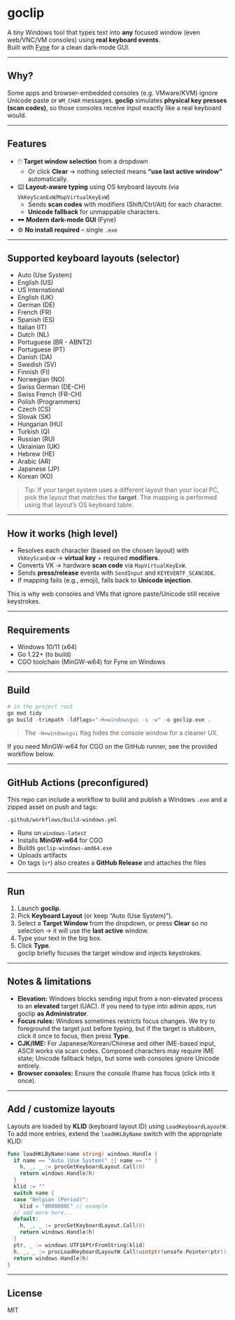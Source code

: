 # goclip

A tiny Windows tool that types text into **any** focused window (even web/VNC/VM consoles) using **real keyboard events**.  
Built with [Fyne](https://fyne.io/) for a clean dark-mode GUI.

---

## Why?

Some apps and browser-embedded consoles (e.g. VMware/KVM) ignore Unicode paste or `WM_CHAR` messages. **goclip** simulates **physical key presses (scan codes)**, so those consoles receive input exactly like a real keyboard would.

---

## Features

- 🖱️ **Target window selection** from a dropdown  
  - Or click **Clear** → nothing selected means **“use last active window”** automatically.
- ⌨️ **Layout-aware typing** using OS keyboard layouts (via `VkKeyScanExW`/`MapVirtualKeyExW`)  
  - Sends **scan codes** with modifiers (Shift/Ctrl/Alt) for each character.
  - **Unicode fallback** for unmappable characters.
- 🕶️ **Modern dark-mode GUI** (Fyne)
- ⚙️ **No install required** – single `.exe`

---

## Supported keyboard layouts (selector)

- Auto (Use System)
- English (US)
- US International
- English (UK)
- German (DE)
- French (FR)
- Spanish (ES)
- Italian (IT)
- Dutch (NL)
- Portuguese (BR - ABNT2)
- Portuguese (PT)
- Danish (DA)
- Swedish (SV)
- Finnish (FI)
- Norwegian (NO)
- Swiss German (DE-CH)
- Swiss French (FR-CH)
- Polish (Programmers)
- Czech (CS)
- Slovak (SK)
- Hungarian (HU)
- Turkish (Q)
- Russian (RU)
- Ukrainian (UK)
- Hebrew (HE)
- Arabic (AR)
- Japanese (JP)
- Korean (KO)

> Tip: If your target system uses a different layout than your local PC, pick the layout that matches the **target**. The mapping is performed using that layout’s OS keyboard table.

---

## How it works (high level)

- Resolves each character (based on the chosen layout) with `VkKeyScanExW` → **virtual key** + required **modifiers**.
- Converts VK → hardware **scan code** via `MapVirtualKeyExW`.
- Sends **press/release** events with `SendInput` and `KEYEVENTF_SCANCODE`.
- If mapping fails (e.g., emoji), falls back to **Unicode injection**.

This is why web consoles and VMs that ignore paste/Unicode still receive keystrokes.

---

## Requirements

- Windows 10/11 (x64)
- Go 1.22+ (to build)
- CGO toolchain (MinGW-w64) for Fyne on Windows

---

## Build

```powershell
# in the project root
go mod tidy
go build -trimpath -ldflags="-H=windowsgui -s -w" -o goclip.exe .
```

> The `-H=windowsgui` flag hides the console window for a cleaner UX.

If you need MinGW-w64 for CGO on the GitHub runner, see the provided workflow below.

---

## GitHub Actions (preconfigured)

This repo can include a workflow to build and publish a Windows `.exe` and a zipped asset on push and tags:

```
.github/workflows/build-windows.yml
```

- Runs on `windows-latest`
- Installs **MinGW-w64** for CGO
- Builds `goclip-windows-amd64.exe`
- Uploads artifacts
- On tags (`v*`) also creates a **GitHub Release** and attaches the files

---

## Run

1. Launch **goclip**.
2. Pick **Keyboard Layout** (or keep “Auto (Use System)”).
3. Select a **Target Window** from the dropdown, or press **Clear** so no selection → it will use the **last active** window.
4. Type your text in the big box.
5. Click **Type**.  
   goclip briefly focuses the target window and injects keystrokes.

---

## Notes & limitations

- **Elevation:** Windows blocks sending input from a non-elevated process to an **elevated** target (UAC). If you need to type into admin apps, run goclip **as Administrator**.
- **Focus rules:** Windows sometimes restricts focus changes. We try to foreground the target just before typing, but if the target is stubborn, click it once to focus, then press **Type**.
- **CJK/IME:** For Japanese/Korean/Chinese and other IME-based input, ASCII works via scan codes. Composed characters may require IME state; Unicode fallback helps, but some web consoles ignore Unicode entirely.
- **Browser consoles:** Ensure the console iframe has focus (click into it once).

---

## Add / customize layouts

Layouts are loaded by **KLID** (keyboard layout ID) using `LoadKeyboardLayoutW`. To add more entries, extend the `loadHKLByName` switch with the appropriate KLID:

```go
func loadHKLByName(name string) windows.Handle {
  if name == "Auto (Use System)" || name == "" {
    h, _, _ := procGetKeyboardLayout.Call(0)
    return windows.Handle(h)
  }
  klid := ""
  switch name {
  case "Belgian (Period)":
    klid = "0000080C" // example
  // add more here...
  default:
    h, _, _ := procGetKeyboardLayout.Call(0)
    return windows.Handle(h)
  }
  ptr, _ := windows.UTF16PtrFromString(klid)
  h, _, _ := procLoadKeyboardLayoutW.Call(uintptr(unsafe.Pointer(ptr)), uintptr(0))
  return windows.Handle(h)
}
```

---

## License

MIT

